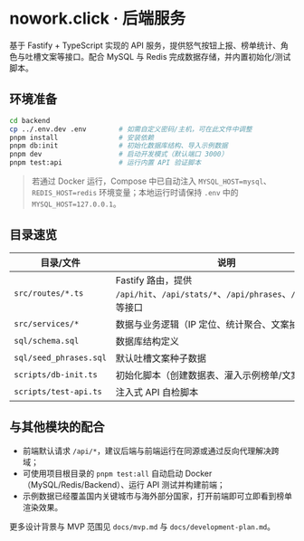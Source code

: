 # nowork.click · 后端服务

基于 Fastify + TypeScript 实现的 API 服务，提供怒气按钮上报、榜单统计、角色与吐槽文案等接口。配合 MySQL 与 Redis 完成数据存储，并内置初始化/测试脚本。

## 环境准备

```bash
cd backend
cp ../.env.dev .env        # 如需自定义密码/主机，可在此文件中调整
pnpm install               # 安装依赖
pnpm db:init               # 初始化数据库结构、导入示例数据
pnpm dev                   # 启动开发模式（默认端口 3000）
pnpm test:api              # 运行内置 API 验证脚本
```

> 若通过 Docker 运行，Compose 中已自动注入 `MYSQL_HOST=mysql`、`REDIS_HOST=redis` 环境变量；本地运行时请保持 `.env` 中的 `MYSQL_HOST=127.0.0.1`。

## 目录速览

| 目录/文件 | 说明 |
| --- | --- |
| `src/routes/*.ts` | Fastify 路由，提供 `/api/hit`、`/api/stats/*`、`/api/phrases`、`/api/roles` 等接口 |
| `src/services/*` | 数据与业务逻辑（IP 定位、统计聚合、文案抽样等） |
| `sql/schema.sql` | 数据库结构定义 |
| `sql/seed_phrases.sql` | 默认吐槽文案种子数据 |
| `scripts/db-init.ts` | 初始化脚本（创建数据表、灌入示例榜单/文案） |
| `scripts/test-api.ts` | 注入式 API 自检脚本 |

## 与其他模块的配合

- 前端默认请求 `/api/*`，建议后端与前端运行在同源或通过反向代理解决跨域；
- 可使用项目根目录的 `pnpm test:all` 自动启动 Docker（MySQL/Redis/Backend）、运行 API 测试并构建前端；
- 示例数据已经覆盖国内关键城市与海外部分国家，打开前端即可立即看到榜单渲染效果。

更多设计背景与 MVP 范围见 `docs/mvp.md` 与 `docs/development-plan.md`。
